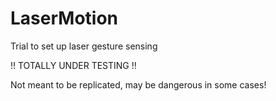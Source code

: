 # LaserMotion
Trial to set up laser gesture sensing

!!  TOTALLY UNDER TESTING !! 

Not meant to be replicated, may be dangerous in some cases!
